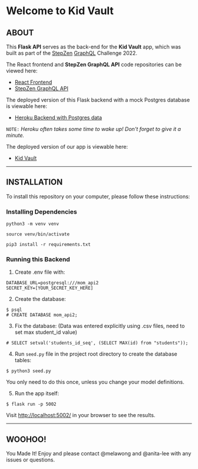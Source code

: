# Welcome to Kid Vault

## ABOUT

This **Flask API** serves as the back-end for the **Kid Vault** app, which was built as part of the [StepZen](https://stepzen.com/) [GraphQL](https://graphql.org/) Challenge 2022.

The React frontend and **StepZen GraphQL API** code repositories can be viewed here:

- [React Frontend](https://github.com/melawong/mom-api-frontend)
- [StepZen GraphQL API](https://github.com/anita-lee/test_stepzen)

The deployed version of this Flask backend with a mock Postgres database is viewable here:

- [Heroku Backend with Postgres data](https://test-mom-api.herokuapp.com/)

`NOTE:` _Heroku often takes some time to wake up! Don't forget to give it a minute._

The deployed version of our app is viewable here:

- [Kid Vault](https://kidvault.surge.sh/)

---

## INSTALLATION

To install this repository on your computer, please follow these instructions:

### Installing Dependencies

```
python3 -m venv venv
```
```
source venv/bin/activate
```
```
pip3 install -r requirements.txt
```

### Running this Backend

1. Create .env file with:

```
DATABASE_URL=postgresql:///mom_api2
SECRET_KEY=[YOUR_SECRET_KEY_HERE]
```

2. Create the database:

```
$ psql
# CREATE DATABASE mom_api2;
```

3. Fix the database: (Data was entered explicitly using .csv files, need to set max student_id value)

```
# SELECT setval('students_id_seq', (SELECT MAX(id) from "students"));
```

4. Run `seed.py` file in the project root directory to create the database tables:

```
$ python3 seed.py
```

You only need to do this once, unless you change your model definitions.

5. Run the app itself:

```
$ flask run -p 5002
```

Visit [http://localhost:5002/](http://localhost:5002/) in your browser to see the results.

---

## WOOHOO!

You Made It! Enjoy and please contact @melawong and @anita-lee with any issues or questions.
